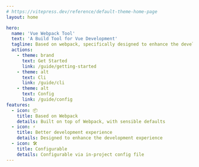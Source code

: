 ```yaml
---
# https://vitepress.dev/reference/default-theme-home-page
layout: home

hero:
  name: 'Vue Webpack Tool'
  text: 'A Build Tool for Vue Development'
  tagline: Based on webpack, specifically designed to enhance the development experience.
  actions:
    - theme: brand
      text: Get Started
      link: /guide/getting-started
    - theme: alt
      text: Cli
      link: /guide/cli
    - theme: alt
      text: Config
      link: /guide/config
features:
  - icon: 📦
    title: Based on Webpack
    details: Built on top of Webpack, with sensible defaults
  - icon: ⚡️
    title: Better development experience
    details: Designed to enhance the development experience
  - icon: 🛠️
    title: Configurable
    details: Configurable via in-project config file
---
```

